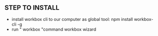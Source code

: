 ## STEP TO INSTALL

- install workbox cli to our computer as global tool: 
    npm install workbox-cli -g  
- run " workbox "command
     workbox wizard

